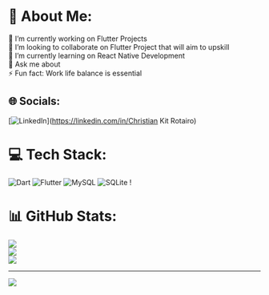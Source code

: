 # 💫 About Me:
🔭 I’m currently working on Flutter Projects<br>👯 I’m looking to collaborate on Flutter Project that will aim to upskill<br>🌱 I’m currently learning on React Native Development<br>💬 Ask me about<br>⚡ Fun fact: Work life balance is essential


## 🌐 Socials:
[![LinkedIn](https://img.shields.io/badge/LinkedIn-%230077B5.svg?logo=linkedin&logoColor=white)](https://linkedin.com/in/Christian Kit Rotairo) 

# 💻 Tech Stack:
![Dart](https://img.shields.io/badge/dart-%230175C2.svg?style=for-the-badge&logo=dart&logoColor=white) ![Flutter](https://img.shields.io/badge/Flutter-%2302569B.svg?style=for-the-badge&logo=Flutter&logoColor=white) ![MySQL](https://img.shields.io/badge/mysql-4479A1.svg?style=for-the-badge&logo=mysql&logoColor=white) ![SQLite](https://img.shields.io/badge/sqlite-%2307405e.svg?style=for-the-badge&logo=sqlite&logoColor=white) !
# 📊 GitHub Stats:
![](https://github-readme-stats.vercel.app/api?username=ChristianRotairo&theme=gruvbox&hide_border=false&include_all_commits=false&count_private=false)<br/>
![](https://github-readme-streak-stats.herokuapp.com/?user=ChristianRotairo&theme=gruvbox&hide_border=false)<br/>
![](https://github-readme-stats.vercel.app/api/top-langs/?username=ChristianRotairo&theme=gruvbox&hide_border=false&include_all_commits=false&count_private=false&layout=compact)

---
[![](https://visitcount.itsvg.in/api?id=ChristianRotairo&icon=0&color=0)](https://visitcount.itsvg.in)

<!-- Proudly created with GPRM ( https://gprm.itsvg.in ) -->
